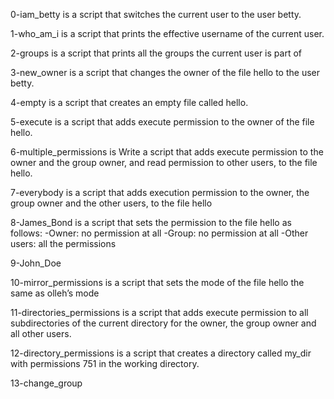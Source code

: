 0-iam_betty is a script that switches the current user to the user betty.

1-who_am_i is a script that prints the effective username of the current user.

2-groups is  a script that prints all the groups the current user is part of

3-new_owner is a script that changes the owner of the file hello to the user betty.

4-empty is a script that creates an empty file called hello.

5-execute is a script that adds execute permission to the owner of the file hello.

6-multiple_permissions is Write a script that adds execute permission to the owner and the group owner, and read permission to other users, to the file hello.

7-everybody is  a script that adds execution permission to the owner, the group owner and the other users, to the file hello

8-James_Bond is  a script that sets the permission to the file hello as follows:
-Owner: no permission at all
-Group: no permission at all
-Other users: all the permissions

9-John_Doe

10-mirror_permissions is a script that sets the mode of the file hello the same as olleh’s mode

11-directories_permissions is a script that adds execute permission to all subdirectories of the current directory for the owner, the group owner and all other users.

12-directory_permissions is a script that creates a directory called my_dir with permissions 751 in the working directory.

13-change_group         
